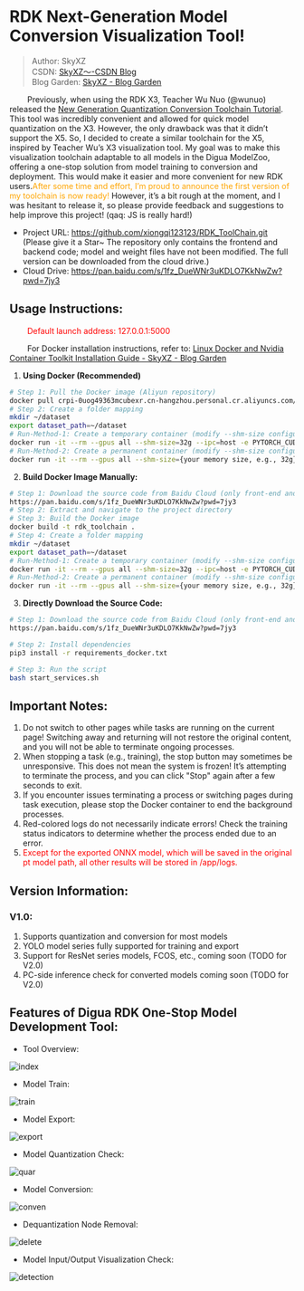 # RDK Next-Generation Model Conversion Visualization Tool! 

> Author: SkyXZ  
> CSDN: [SkyXZ～-CSDN Blog](https://blog.csdn.net/xiongqi123123?spm=1000.2115.3001.5343)  
> Blog Garden: [SkyXZ - Blog Garden](https://www.cnblogs.com/SkyXZ)

&nbsp;&nbsp;&nbsp;&nbsp;&nbsp;&nbsp;&nbsp;&nbsp;Previously, when using the RDK X3, Teacher Wu Nuo (@wunuo) released the [New Generation Quantization Conversion Toolchain Tutorial](https://developer.d-robotics.cc/forumDetail/219287410792732160?key=1). This tool was incredibly convenient and allowed for quick model quantization on the X3. However, the only drawback was that it didn’t support the X5. So, I decided to create a similar toolchain for the X5, inspired by Teacher Wu’s X3 visualization tool. My goal was to make this visualization toolchain adaptable to all models in the Digua ModelZoo, offering a one-stop solution from model training to conversion and deployment. This would make it easier and more convenient for new RDK users.<font color="orange">After some time and effort, I’m proud to announce the first version of my toolchain is now ready!</font> However, it’s a bit rough at the moment, and I was hesitant to release it, so please provide feedback and suggestions to help improve this project! (qaq: JS is really hard!)

- Project URL: https://github.com/xiongqi123123/RDK_ToolChain.git (Please give it a Star~ The repository only contains the frontend and backend code; model and weight files have not been modified. The full version can be downloaded from the cloud drive.)
- Cloud Drive: https://pan.baidu.com/s/1fz_DueWNr3uKDLO7KkNwZw?pwd=7jy3

## Usage Instructions:

&nbsp;&nbsp;&nbsp;&nbsp;&nbsp;&nbsp;&nbsp;&nbsp;<font color="red">Default launch address: 127.0.0.1:5000</font>

&nbsp;&nbsp;&nbsp;&nbsp;&nbsp;&nbsp;&nbsp;&nbsp;For Docker installation instructions, refer to: [Linux Docker and Nvidia Container Toolkit Installation Guide - SkyXZ - Blog Garden](https://www.cnblogs.com/SkyXZ/p/18710410)

1. **Using Docker (Recommended)**

```bash
# Step 1: Pull the Docker image (Aliyun repository)
docker pull crpi-0uog49363mcubexr.cn-hangzhou.personal.cr.aliyuncs.com/skyxz/rdk_toolchain:v1.3
# Step 2: Create a folder mapping
mkdir ~/dataset
export dataset_path=~/dataset
# Run-Method-1: Create a temporary container (modify --shm-size configuration as needed)
docker run -it --rm --gpus all --shm-size=32g --ipc=host -e PYTORCH_CUDA_ALLOC_CONF=max_split_size_mb:128 -e CUDA_LAUNCH_BLOCKING=1 -p 5000:5000 -p 8080:8080 -v "$dataset_path":/data crpi-0uog49363mcubexr.cn-hangzhou.personal.cr.aliyuncs.com/skyxz/rdk_toolchain:v1.3
# Run-Method-2: Create a permanent container (modify --shm-size configuration as needed)
docker run -it --rm --gpus all --shm-size={your memory size, e.g., 32g} --ipc=host -e PYTORCH_CUDA_ALLOC_CONF=max_split_size_mb:128 -e CUDA_LAUNCH_BLOCKING=1 -p 5000:5000 -p 8080:8080 -v "$dataset_path":/data crpi-0uog49363mcubexr.cn-hangzhou.personal.cr.aliyuncs.com/skyxz/rdk_toolchain:v1.3
```

2. **Build Docker Image Manually:**

```bash
# Step 1: Download the source code from Baidu Cloud (only front-end and back-end implementations in the repository)
https://pan.baidu.com/s/1fz_DueWNr3uKDLO7KkNwZw?pwd=7jy3
# Step 2: Extract and navigate to the project directory
# Step 3: Build the Docker image
docker build -t rdk_toolchain .
# Step 4: Create a folder mapping
mkdir ~/dataset
export dataset_path=~/dataset
# Run-Method-1: Create a temporary container (modify --shm-size configuration as needed)
docker run -it --rm --gpus all --shm-size=32g --ipc=host -e PYTORCH_CUDA_ALLOC_CONF=max_split_size_mb:128 -e CUDA_LAUNCH_BLOCKING=1 -p 5000:5000 -p 8080:8080 -v "$dataset_path":/data crpi-0uog49363mcubexr.cn-hangzhou.personal.cr.aliyuncs.com/skyxz/rdk_toolchain:v1.3
# Run-Method-2: Create a permanent container (modify --shm-size configuration as needed)
docker run -it --rm --gpus all --shm-size={your memory size, e.g., 32g} --ipc=host -e PYTORCH_CUDA_ALLOC_CONF=max_split_size_mb:128 -e CUDA_LAUNCH_BLOCKING=1 -p 5000:5000 -p 8080:8080 -v "$dataset_path":/data crpi-0uog49363mcubexr.cn-hangzhou.personal.cr.aliyuncs.com/skyxz/rdk_toolchain:v1.3
```

3. **Directly Download the Source Code:**

```bash
# Step 1: Download the source code from Baidu Cloud (only front-end and back-end implementations in the repository)
https://pan.baidu.com/s/1fz_DueWNr3uKDLO7KkNwZw?pwd=7jy3

# Step 2: Install dependencies
pip3 install -r requirements_docker.txt

# Step 3: Run the script
bash start_services.sh
```

## Important Notes:

1. Do not switch to other pages while tasks are running on the current page! Switching away and returning will not restore the original content, and you will not be able to terminate ongoing processes.
2. When stopping a task (e.g., training), the stop button may sometimes be unresponsive. This does not mean the system is frozen! It’s attempting to terminate the process, and you can click "Stop" again after a few seconds to exit.
3. If you encounter issues terminating a process or switching pages during task execution, please stop the Docker container to end the background processes.
4. Red-colored logs do not necessarily indicate errors! Check the training status indicators to determine whether the process ended due to an error.
5. <font color="red">Except for the exported ONNX model, which will be saved in the original pt model path, all other results will be stored in /app/logs.</font>

## Version Information:

### V1.0:

1. Supports quantization and conversion for most models
2. YOLO model series fully supported for training and export
3. Support for ResNet series models, FCOS, etc., coming soon (TODO for V2.0)
4. PC-side inference check for converted models coming soon (TODO for V2.0)

## Features of Digua RDK One-Stop Model Development Tool:

- Tool Overview:

![index](https://img2023.cnblogs.com/blog/3505969/202502/3505969-20250211041612388-1237210810.gif)

- Model Train:

![train](https://img2023.cnblogs.com/blog/3505969/202502/3505969-20250211102126870-668114243.gif)

- Model Export:

![export](https://img2023.cnblogs.com/blog/3505969/202502/3505969-20250211101319375-1721871882.gif)

- Model Quantization Check:

![quar](https://img2023.cnblogs.com/blog/3505969/202502/3505969-20250211101333453-1711485780.gif)

- Model Conversion:

![conven](https://img2023.cnblogs.com/blog/3505969/202502/3505969-20250211101354986-853288097.gif)

- Dequantization Node Removal:

![delete](https://img2023.cnblogs.com/blog/3505969/202502/3505969-20250211101445603-555712188.gif)

- Model Input/Output Visualization Check:

![detection](https://img2023.cnblogs.com/blog/3505969/202502/3505969-20250211043209164-1280903742.gif)

